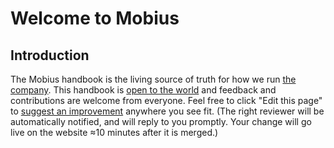 # Welcome to Mobius

## Introduction

The Mobius handbook is the living source of truth for how we run [the company](./company/README.md). This handbook is [open to the world](https://mobiusmdm.com/handbook/company#openness) and feedback and contributions are welcome from everyone.  Feel free to click "Edit this page" to [suggest an improvement](https://mobiusmdm.com/handbook/company/handbook) anywhere you see fit.  (The right reviewer will be automatically notified, and will reply to you promptly.  Your change will go live on the website ≈10 minutes after it is merged.)

<meta name="maintainedBy" value="mikermcneil">
